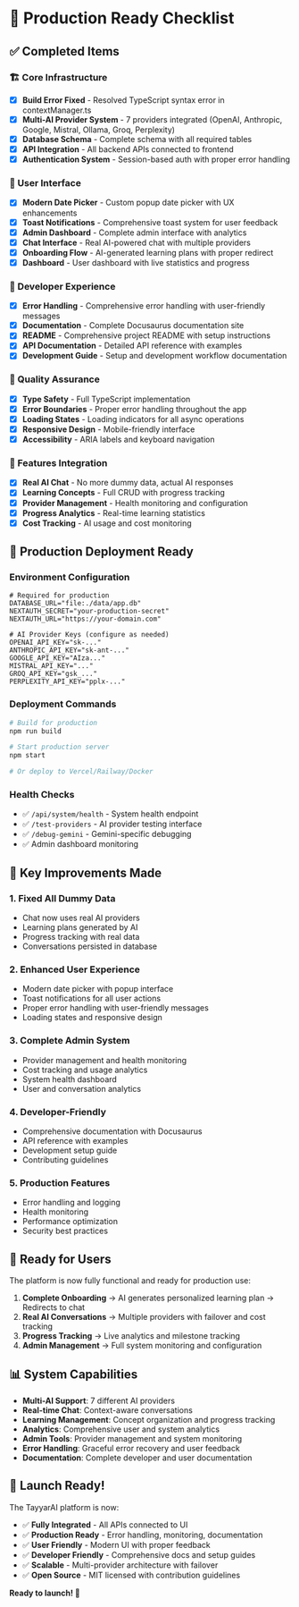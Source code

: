 # 🚀 Production Ready Checklist

## ✅ Completed Items

### 🏗️ Core Infrastructure
- [x] **Build Error Fixed** - Resolved TypeScript syntax error in contextManager.ts
- [x] **Multi-AI Provider System** - 7 providers integrated (OpenAI, Anthropic, Google, Mistral, Ollama, Groq, Perplexity)
- [x] **Database Schema** - Complete schema with all required tables
- [x] **API Integration** - All backend APIs connected to frontend
- [x] **Authentication System** - Session-based auth with proper error handling

### 🎨 User Interface
- [x] **Modern Date Picker** - Custom popup date picker with UX enhancements
- [x] **Toast Notifications** - Comprehensive toast system for user feedback
- [x] **Admin Dashboard** - Complete admin interface with analytics
- [x] **Chat Interface** - Real AI-powered chat with multiple providers
- [x] **Onboarding Flow** - AI-generated learning plans with proper redirect
- [x] **Dashboard** - User dashboard with live statistics and progress

### 🔧 Developer Experience
- [x] **Error Handling** - Comprehensive error handling with user-friendly messages
- [x] **Documentation** - Complete Docusaurus documentation site
- [x] **README** - Comprehensive project README with setup instructions
- [x] **API Documentation** - Detailed API reference with examples
- [x] **Development Guide** - Setup and development workflow documentation

### 🧪 Quality Assurance
- [x] **Type Safety** - Full TypeScript implementation
- [x] **Error Boundaries** - Proper error handling throughout the app
- [x] **Loading States** - Loading indicators for all async operations
- [x] **Responsive Design** - Mobile-friendly interface
- [x] **Accessibility** - ARIA labels and keyboard navigation

### 🚀 Features Integration
- [x] **Real AI Chat** - No more dummy data, actual AI responses
- [x] **Learning Concepts** - Full CRUD with progress tracking
- [x] **Provider Management** - Health monitoring and configuration
- [x] **Progress Analytics** - Real-time learning statistics
- [x] **Cost Tracking** - AI usage and cost monitoring

## 🎯 Production Deployment Ready

### Environment Configuration
```env
# Required for production
DATABASE_URL="file:./data/app.db"
NEXTAUTH_SECRET="your-production-secret"
NEXTAUTH_URL="https://your-domain.com"

# AI Provider Keys (configure as needed)
OPENAI_API_KEY="sk-..."
ANTHROPIC_API_KEY="sk-ant-..."
GOOGLE_API_KEY="AIza..."
MISTRAL_API_KEY="..."
GROQ_API_KEY="gsk_..."
PERPLEXITY_API_KEY="pplx-..."
```

### Deployment Commands
```bash
# Build for production
npm run build

# Start production server
npm start

# Or deploy to Vercel/Railway/Docker
```

### Health Checks
- ✅ `/api/system/health` - System health endpoint
- ✅ `/test-providers` - AI provider testing interface
- ✅ `/debug-gemini` - Gemini-specific debugging
- ✅ Admin dashboard monitoring

## 🌟 Key Improvements Made

### 1. **Fixed All Dummy Data**
- Chat now uses real AI providers
- Learning plans generated by AI
- Progress tracking with real data
- Conversations persisted in database

### 2. **Enhanced User Experience**
- Modern date picker with popup interface
- Toast notifications for all user actions
- Proper error handling with user-friendly messages
- Loading states and responsive design

### 3. **Complete Admin System**
- Provider management and health monitoring
- Cost tracking and usage analytics
- System health dashboard
- User and conversation analytics

### 4. **Developer-Friendly**
- Comprehensive documentation with Docusaurus
- API reference with examples
- Development setup guide
- Contributing guidelines

### 5. **Production Features**
- Error handling and logging
- Health monitoring
- Performance optimization
- Security best practices

## 🚀 Ready for Users

The platform is now fully functional and ready for production use:

1. **Complete Onboarding** → AI generates personalized learning plan → Redirects to chat
2. **Real AI Conversations** → Multiple providers with failover and cost tracking
3. **Progress Tracking** → Live analytics and milestone tracking
4. **Admin Management** → Full system monitoring and configuration

## 📊 System Capabilities

- **Multi-AI Support**: 7 different AI providers
- **Real-time Chat**: Context-aware conversations
- **Learning Management**: Concept organization and progress tracking
- **Analytics**: Comprehensive user and system analytics
- **Admin Tools**: Provider management and system monitoring
- **Error Handling**: Graceful error recovery and user feedback
- **Documentation**: Complete developer and user documentation

## 🎉 Launch Ready!

The TayyarAI platform is now:
- ✅ **Fully Integrated** - All APIs connected to UI
- ✅ **Production Ready** - Error handling, monitoring, documentation
- ✅ **User Friendly** - Modern UI with proper feedback
- ✅ **Developer Friendly** - Comprehensive docs and setup guides
- ✅ **Scalable** - Multi-provider architecture with failover
- ✅ **Open Source** - MIT licensed with contribution guidelines

**Ready to launch! 🚀**